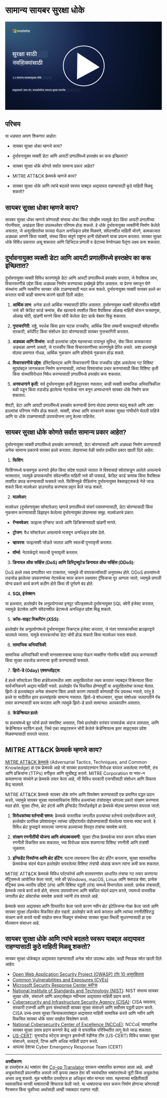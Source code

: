 <!--
CO_OP_TRANSLATOR_METADATA:
{
  "original_hash": "6fc3030323139d7134a4ca9d03eccac9",
  "translation_date": "2025-09-03T23:21:45+00:00",
  "source_file": "1.2 Common cybersecurity threats.md",
  "language_code": "mr"
}
-->
# सामान्य सायबर सुरक्षा धोके

[![व्हिडिओ पहा](../../translated_images/1-2_placeholder.91c258c2aa62b8311021bd500ae7a6e388475afa8819f88b3944c240444d41b3.mr.png)](https://learn-video.azurefd.net/vod/player?id=12bdcffa-12b7-44ef-b44d-882602ca7a38)

## परिचय

या धड्यात आपण शिकणार आहोत:

- सायबर सुरक्षा धोका म्हणजे काय?

- दुर्भावनायुक्त व्यक्ती डेटा आणि आयटी प्रणालींमध्ये हस्तक्षेप का करू इच्छितात?

- सायबर सुरक्षा धोके कोणते सर्वात सामान्य प्रकार आहेत?

- MITRE ATT&CK फ्रेमवर्क म्हणजे काय?

- सायबर सुरक्षा धोके आणि त्यांचे बदलते स्वरूप याबद्दल अद्ययावत राहण्यासाठी कुठे माहिती मिळवू शकतो?

## सायबर सुरक्षा धोका म्हणजे काय?

सायबर सुरक्षा धोका म्हणजे कोणताही संभाव्य धोका किंवा जोखीम ज्यामुळे डेटा किंवा आयटी प्रणालींच्या गोपनीयता, अखंडता किंवा उपलब्धतेवर परिणाम होऊ शकतो. हे धोके दुर्भावनायुक्त व्यक्तींनी निर्माण केलेले असतात, जे असुरक्षिततेचा फायदा घेऊन अनधिकृत प्रवेश मिळवणे, संवेदनशील माहिती चोरणे, कामकाजात अडथळा आणणे किंवा व्यक्ती, संस्था किंवा संपूर्ण राष्ट्रांना हानी पोहोचवणे याचा प्रयत्न करतात. सायबर सुरक्षा धोके विविध प्रकारात असू शकतात आणि डिजिटल प्रणाली व डेटाच्या वेगवेगळ्या पैलूंना लक्ष्य करू शकतात.

## दुर्भावनायुक्त व्यक्ती डेटा आणि आयटी प्रणालींमध्ये हस्तक्षेप का करू इच्छितात?

दुर्भावनायुक्त व्यक्ती विविध कारणांमुळे डेटा आणि आयटी प्रणालींमध्ये हस्तक्षेप करतात, जे वैयक्तिक लाभ, विचारसरणीचे उद्देश किंवा अडथळा निर्माण करण्याच्या इच्छेमुळे प्रेरित असतात. या प्रेरणा समजून घेणे संस्थांना आणि व्यक्तींना सायबर धोके टाळण्यासाठी मदत करू शकते. दुर्भावनायुक्त व्यक्ती सायबर हल्ले का करतात याची काही सामान्य कारणे खाली दिली आहेत:

1. **आर्थिक लाभ**: अनेक हल्ले आर्थिक नफ्यासाठी प्रेरित असतात. दुर्भावनायुक्त व्यक्ती संवेदनशील माहिती जसे की क्रेडिट कार्ड क्रमांक, बँक खात्याचे तपशील किंवा वैयक्तिक ओळख माहिती चोरून फसवणूक, ओळख चोरी, खंडणी मागणे किंवा चोरी केलेला डेटा डार्क वेबवर विकू शकतात.

2. **गुप्तचरगिरी**: राष्ट्रे, स्पर्धक किंवा इतर घटक राजकीय, आर्थिक किंवा लष्करी फायद्यासाठी संवेदनशील सरकारी, कॉर्पोरेट किंवा संशोधन डेटा चोरण्यासाठी सायबर गुप्तचरगिरी करतात.

3. **अडथळा आणि विध्वंस**: काही हल्ल्यांचा उद्देश महत्त्वाच्या पायाभूत सुविधा, सेवा किंवा कामकाजात अडथळा आणणे असतो, जे राजकीय किंवा विचारसरणीच्या कारणांमुळे प्रेरित असते. अशा हल्ल्यांमुळे मोठ्या प्रमाणात गोंधळ, आर्थिक नुकसान आणि प्रतिष्ठेचे नुकसान होऊ शकते.

4. **विचारसरणीचे उद्देश**: हॅक्टिव्हिस्ट्स आणि विचारसरणी किंवा राजकीय उद्देश असलेल्या गट विशिष्ट मुद्द्यांबद्दल जागरूकता निर्माण करण्यासाठी, त्यांच्या विश्वासांचा प्रचार करण्यासाठी किंवा विशिष्ट कृती किंवा संस्थांविरोधात निषेध करण्यासाठी प्रणालींमध्ये हस्तक्षेप करू शकतात.

5. **अनवधानाने कृती**: सर्व दुर्भावनायुक्त कृती हेतुपुरस्सर नसतात; काही व्यक्ती सामाजिक अभियांत्रिकीला बळी पडून किंवा तडजोड झालेल्या नेटवर्कचा भाग बनून अनवधानाने सायबर धोके निर्माण करू शकतात.

शेवटी, डेटा आणि आयटी प्रणालींमध्ये हस्तक्षेप करण्याची प्रेरणा मोठ्या प्रमाणात बदलू शकते आणि अशा हल्ल्यांचा परिणाम गंभीर होऊ शकतो. व्यक्ती, संस्था आणि सरकारने सायबर सुरक्षा गांभीर्याने घेतली पाहिजे आणि या धोके टाळण्यासाठी उपाययोजना लागू केल्या पाहिजेत.

## सायबर सुरक्षा धोके कोणते सर्वात सामान्य प्रकार आहेत?

दुर्भावनायुक्त व्यक्ती प्रणालींमध्ये हस्तक्षेप करण्यासाठी, डेटा चोरण्यासाठी आणि अडथळा निर्माण करण्यासाठी अनेक सामान्य प्रकारचे सायबर हल्ले करतात. लेखनाच्या वेळी सर्वात प्रचलित प्रकार खाली दिले आहेत:

1. **फिशिंग**:

फिशिंगमध्ये फसवणूक करणारे ईमेल किंवा संदेश पाठवले जातात जे विश्वासार्ह स्रोतांकडून आलेले असल्याचे भासवतात, ज्यामुळे प्राप्तकर्त्यांना संवेदनशील माहिती जसे की पासवर्ड, क्रेडिट कार्ड क्रमांक किंवा वैयक्तिक तपशील उघड करण्यासाठी फसवले जाते. फिशिंगमुळे पीडितांना दुर्भावनायुक्त वेबसाइट्सकडे नेले जाऊ शकते किंवा मालवेअर डाउनलोड करण्यास प्रवृत्त केले जाऊ शकते.

2. **मालवेअर**:

मालवेअर (दुर्भावनायुक्त सॉफ्टवेअर) म्हणजे प्रणालींमध्ये संसर्ग पसरवण्यासाठी, डेटा चोरण्यासाठी किंवा नुकसान करण्यासाठी डिझाइन केलेल्या दुर्भावनायुक्त प्रोग्राम्सचा समूह. मालवेअरचे प्रकार:

- **रॅन्समवेअर**: फाइल्स एन्क्रिप्ट करते आणि डिक्रिप्शनसाठी खंडणी मागते.

- **ट्रोजन**: वैध सॉफ्टवेअर असल्याचे भासवून अनधिकृत प्रवेश देतो.

- **व्हायरस**: फाइल्सशी जोडले जातात आणि स्वतःची पुनरावृत्ती करतात.

- **वॉर्म्स**: नेटवर्कद्वारे स्वतःची पुनरावृत्ती करतात.

3. **डिनायल ऑफ सर्व्हिस (DoS) आणि डिस्ट्रिब्युटेड डिनायल ऑफ सर्व्हिस (DDoS)**:

DoS हल्ले लक्ष्य प्रणालीवर भार टाकतात, ज्यामुळे ती वापरकर्त्यांसाठी अनुपलब्ध होते. DDoS हल्ल्यांमध्ये तडजोड झालेल्या उपकरणांच्या नेटवर्कचा वापर करून लक्ष्यावर ट्रॅफिकचा पूर आणला जातो, ज्यामुळे प्रणाली योग्य प्रकारे कार्य करणे कठीण होते किंवा ती पूर्णपणे बंद होते.

4. **SQL इंजेक्शन**:

या हल्ल्यात, हल्लेखोर वेब अनुप्रयोगाच्या इनपुट फील्ड्समध्ये दुर्भावनायुक्त SQL क्वेरी इंजेक्ट करतात, ज्यामुळे डेटाबेस आणि संवेदनशील डेटामध्ये अनधिकृत प्रवेश मिळू शकतो.

5. **क्रॉस-साइट स्क्रिप्टिंग (XSS)**:

हल्लेखोर वेब अनुप्रयोगांमध्ये दुर्भावनायुक्त स्क्रिप्ट्स इंजेक्ट करतात, जे नंतर वापरकर्त्यांच्या ब्राउझरद्वारे चालवले जातात. यामुळे वापरकर्त्याचा डेटा चोरी होऊ शकतो किंवा मालवेअर पसरू शकतो.

6. **सामाजिक अभियांत्रिकी**:

सामाजिक अभियांत्रिकी मानवी मानसशास्त्राचा फायदा घेऊन व्यक्तींना गोपनीय माहिती उघड करण्यासाठी किंवा सुरक्षा तडजोड करणाऱ्या कृती करण्यासाठी फसवते.

7. **झिरो-डे (0day) एक्सप्लॉइट्स**:

हे हल्ले सॉफ्टवेअर किंवा हार्डवेअरमधील अशा असुरक्षिततेला लक्ष्य करतात ज्याबद्दल विक्रेत्याला किंवा सार्वजनिकपणे अद्याप माहिती नसते. हल्लेखोर पॅच विकसित होण्यापूर्वी या असुरक्षिततेचा फायदा घेतात. झिरो-डे हल्ल्यांबद्दल अनेक संस्थांना चिंता असते कारण त्यासाठी कोणताही पॅच उपलब्ध नसतो, परंतु हे हल्ले या यादीतील इतर हल्ल्यांइतके सामान्य नसतात. झिरो-डे शोधल्यावर, सुरक्षा संशोधक जलदगतीने पॅच तयार करण्यासाठी काम करतात आणि त्यामुळे झिरो-डे हल्ले सामान्यतः अल्पकालीन असतात.

8. **क्रेडेन्शियल हल्ले**:

या हल्ल्यांमध्ये ब्रूट फोर्स हल्ले समाविष्ट असतात, जिथे हल्लेखोर वारंवार पासवर्डचा अंदाज लावतात, आणि क्रेडेन्शियल स्टफिंग हल्ले, जिथे एका साइटवरून चोरी केलेले क्रेडेन्शियल्स इतर साइट्सवर प्रवेश मिळवण्यासाठी वापरले जातात.

## MITRE ATT&CK फ्रेमवर्क म्हणजे काय?

[MITRE ATT&CK फ्रेमवर्क](https://attack.mitre.org/) (Adversarial Tactics, Techniques, and Common Knowledge) हा एक फ्रेमवर्क आहे जो सायबर हल्ल्यांदरम्यान विरोधक वापरत असलेल्या रणनीती, तंत्र आणि प्रक्रियांना (TTPs) वर्गीकृत आणि सूचीबद्ध करतो. MITRE Corporation या नफा-न कमावणाऱ्या संस्थेने हा फ्रेमवर्क तयार केला आहे, जी विविध सरकारी एजन्सींसाठी संशोधन आणि विकास केंद्र चालवते.

MITRE ATT&CK फ्रेमवर्क सायबर धोके वर्णन आणि विश्लेषण करण्यासाठी एक प्रमाणित पद्धत प्रदान करते, ज्यामुळे सायबर सुरक्षा व्यावसायिकांना विविध हल्ल्यांच्या तंत्रांपासून चांगल्या प्रकारे संरक्षण करण्यास मदत होते. सुरक्षा टीम्स, थ्रेट हंटर्स आणि इन्सिडेंट रिस्पॉंडर्सद्वारे हा फ्रेमवर्क मोठ्या प्रमाणावर वापरला जातो:

1. **विरोधकांच्या वर्तनाची समज**: फ्रेमवर्क वास्तविक जगातील हल्ल्यांच्या वर्तनाचे दस्तऐवजीकरण करते, हल्लेखोर प्रारंभिक प्रवेशापासून त्यांच्या उद्दिष्टांपर्यंत पोहोचण्यासाठी घेतलेल्या पायऱ्या स्पष्ट करते. हे विविध थ्रेट ग्रुप्सद्वारे वापरल्या जाणाऱ्या हल्ल्याच्या विस्तृत तंत्रांचा समावेश करते.

2. **संरक्षण रणनीतींची योजना आणि अंमलबजावणी**: सुरक्षा टीम्स फ्रेमवर्कचा वापर करून सक्रिय संरक्षण रणनीती विकसित करू शकतात, ज्या विरोधक वापरू शकणाऱ्या विशिष्ट रणनीती आणि तंत्रांशी जुळतात.

3. **इन्सिडेंट रिस्पॉन्स आणि थ्रेट हंटिंग**: घटना तपासताना किंवा थ्रेट हंटिंग करताना, सुरक्षा व्यावसायिक फ्रेमवर्कचा संदर्भ घेऊन हल्लेखोर वापरलेल्या विशिष्ट तंत्रांची ओळख करून त्यांना कमी करू शकतात.

MITRE ATT&CK फ्रेमवर्क विविध प्लॅटफॉर्म्स आणि वातावरणांवर आधारित तंत्रांचा गट तयार करणाऱ्या मॅट्रिसमध्ये आयोजित केला जातो, जसे की Windows, macOS, Linux आणि क्लाउड सेवा. प्रत्येक मॅट्रिक्स उच्च-स्तरीय उद्दिष्टे (तंत्र) आणि विशिष्ट पद्धती (तंत्र) यामध्ये विभागलेला असतो. प्रत्येक तंत्रासाठी, फ्रेमवर्क त्याचे कार्य कसे होते, संभाव्य उपाययोजना आणि संबंधित संदर्भ प्रदान करते, ज्यामध्ये वास्तविक जगातील थ्रेट अ‍ॅक्टर्सचा समावेश असतो ज्यांनी तंत्र वापरले आहे.

फ्रेमवर्क सतत अद्ययावत आणि विस्तारित केला जातो कारण नवीन थ्रेट इंटेलिजन्स गोळा केला जातो आणि सायबर सुरक्षा लँडस्केप विकसित होत राहतो. हल्लेखोर कसे कार्य करतात आणि त्यांच्या रणनीतींविरुद्ध संरक्षण कसे करावे याची सखोल समज मिळवून संस्थेच्या सायबर सुरक्षा स्थिती सुधारण्यासाठी हा एक मौल्यवान संसाधन आहे.

## सायबर सुरक्षा धोके आणि त्यांचे बदलते स्वरूप याबद्दल अद्ययावत राहण्यासाठी कुठे माहिती मिळवू शकतो?

सायबर सुरक्षा धोकेबद्दल अद्ययावत राहण्यासाठी अनेक स्रोत उपलब्ध आहेत. काही निवडक स्रोत खाली दिले आहेत:

- [Open Web Application Security Project (OWASP) टॉप 10 असुरक्षितता](https://owasp.org/Top10/)
- [Common Vulnerabilities and Exposures (CVEs)](https://www.bing.com/ck/a?!&&p=53df6007f017bca2JmltdHM9MTY5MjU3NjAwMCZpZ3VpZD0zYmY4N2RiYS1jYWI1LTYwMDgtMWY1YS02ZmYyY2JjNjYxZWUmaW5zaWQ9NTc2OQ&ptn=3&hsh=3&fclid=3bf87dba-cab5-6008-1f5a-6ff2cbc661ee&psq=cve&u=a1aHR0cHM6Ly9iaW5nLmNvbS9hbGluay9saW5rP3VybD1odHRwcyUzYSUyZiUyZmN2ZS5taXRyZS5vcmclMmYmc291cmNlPXNlcnAtcnImaD1BZXN4S0VBWTNnbGhNZEFpd3daMlNSZkZQNTlrODhIUnYxRUtlSkY1RTk0JTNkJnA9a2NvZmZjaWFsd2Vic2l0ZQ&ntb=1 "Common Vulnerabilities and Exposures")
- [Microsoft Security Response Center ब्लॉग्स](https://msrc.microsoft.com/blog/)
- [National Institute of Standards and Technology (NIST)](https://www.dhs.gov/topics/cybersecurity): NIST संभाव्य सायबर सुरक्षा धोके, संसाधने आणि अलर्ट्सबद्दल नवीनतम अद्ययावत माहिती प्रदान करते.
- [Cybersecurity and Infrastructure Security Agency (CISA)](https://www.cisa.gov/resources-tools/resources/free-cybersecurity-services-and-tools): CISA व्यवसाय, सरकारी एजन्सी आणि इतर संस्थांसाठी सायबर सुरक्षा संसाधने आणि सर्वोत्तम पद्धती प्रदान करते. CISA उच्च-प्रभाव सुरक्षा क्रियाकलापांबद्दल अद्ययावत माहिती सामायिक करते आणि नवीन आणि विकसित सायबर धोके यावर सखोल विश्लेषण करते.
- [National Cybersecurity Center of Excellence (NCCoE)](https://www.dhs.gov/topics/cybersecurity): NCCoE व्यावहारिक सायबर सुरक्षा उपाय प्रदान करणारे केंद्र आहे जे वास्तविक परिस्थितीत लागू केले जाऊ शकतात.
- [US-CERT](https://www.cisa.gov/resources-tools/resources/free-cybersecurity-services-and-tools): युनायटेड स्टेट्स कंप्यूटर इमर्जन्सी रेडीनेस टीम (US-CERT) विविध सायबर सुरक्षा संसाधने, अलर्ट्स, टिप्स आणि अधिक माहिती प्रदान करते.
- आपल्या देशाचा Cyber Emergency Response Team (CERT)

---

**अस्वीकरण**:  
हा दस्तऐवज AI भाषांतर सेवा [Co-op Translator](https://github.com/Azure/co-op-translator) वापरून भाषांतरित करण्यात आला आहे. आम्ही अचूकतेसाठी प्रयत्नशील असलो तरी कृपया लक्षात ठेवा की स्वयंचलित भाषांतरांमध्ये त्रुटी किंवा अचूकतेचा अभाव असू शकतो. मूळ भाषेतील दस्तऐवज हा अधिकृत स्रोत मानला जावा. महत्त्वाच्या माहितीसाठी व्यावसायिक मानवी भाषांतराची शिफारस केली जाते. या भाषांतराचा वापर करून निर्माण होणाऱ्या कोणत्याही गैरसमज किंवा चुकीच्या अर्थासाठी आम्ही जबाबदार राहणार नाही.